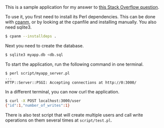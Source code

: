 This is a sample application for my answer to [this Stack Overflow question](https://stackoverflow.com/q/72096513/1331451).

To use it, you first need to install its Perl dependencies. This can be done with [cpanm](https://metacpan.org/dist/App-cpanminus/view/bin/cpanm), or by looking at the cpanfile and installing manually. You also need sqlite3.

```bash
$ cpanm --installdeps .
```

Next you need to create the database.

```bash
$ sqlite3 myapp.db <db.sql
```

To start the application, run the following command in one terminal.

```bash
$ perl script/myapp_server.pl
...
HTTP::Server::PSGI: Accepting connections at http://0:3000/
```

In a different terminal, you can now curl the application.

```bash
$ curl -X POST localhost:3000/user
{"id":1,"number_of_writes":1}
```

There is also test script that will create multiple users and call write operations on them several times at `script/test.pl`.